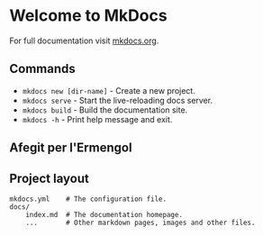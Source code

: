 # Welcome to MkDocs

For full documentation visit [mkdocs.org](https://www.mkdocs.org).

## Commands

* `mkdocs new [dir-name]` - Create a new project.
* `mkdocs serve` - Start the live-reloading docs server.
* `mkdocs build` - Build the documentation site.
* `mkdocs -h` - Print help message and exit.

## Afegit per l'Ermengol

## Project layout

    mkdocs.yml    # The configuration file.
    docs/
        index.md  # The documentation homepage.
        ...       # Other markdown pages, images and other files.
